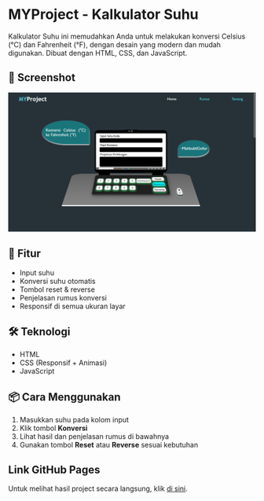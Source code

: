 # MYProject - Kalkulator Suhu

Kalkulator Suhu ini memudahkan Anda untuk melakukan konversi Celsius (°C) dan Fahrenheit (°F), dengan desain yang modern dan mudah digunakan. Dibuat dengan HTML, CSS, dan JavaScript.

## 📸 Screenshot

![Tampilan Website](img/ss.png)

## 🚀 Fitur

- Input suhu
- Konversi suhu otomatis
- Tombol reset & reverse
- Penjelasan rumus konversi
- Responsif di semua ukuran layar

## 🛠️ Teknologi

- HTML
- CSS (Responsif + Animasi)
- JavaScript

## 📦 Cara Menggunakan

1. Masukkan suhu pada kolom input
2. Klik tombol **Konversi**
3. Lihat hasil dan penjelasan rumus di bawahnya
4. Gunakan tombol **Reset** atau **Reverse** sesuai kebutuhan

## Link GitHub Pages

Untuk melihat hasil project secara langsung, klik [di sini](https://revou-fundamental-course.github.io/21-apr-25-mahbubilgofur/).

